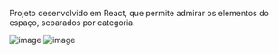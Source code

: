 Projeto desenvolvido em React, que permite admirar os elementos do espaço, separados por categoria.

![image](https://github.com/professorjonathan/projeto_space_alura/assets/115835116/fea9f22d-0d8e-4acb-a1fa-fc94f9b817ad)
![image](https://github.com/professorjonathan/projeto_space_alura/assets/115835116/fe1b610c-0dd9-4d72-b723-97cfca83528f)


